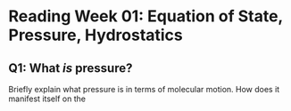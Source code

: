 # Reading Week 01: Equation of State, Pressure, Hydrostatics

## Q1: What *is* pressure?

   Briefly explain what pressure is in terms of molecular motion.  How does it
   manifest itself on the  
